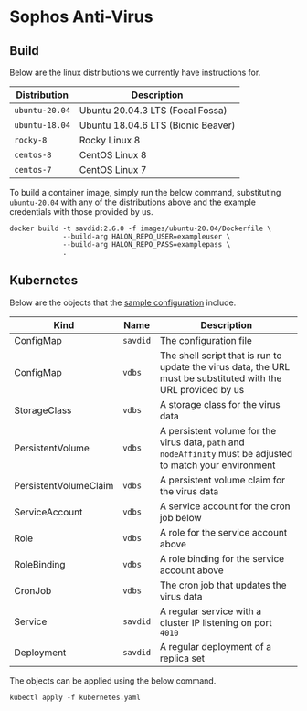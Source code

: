 # Sophos Anti-Virus

## Build

Below are the linux distributions we currently have instructions for.

| Distribution   | Description                        |
| -------------- | ---------------------------------- |
| `ubuntu-20.04` | Ubuntu 20.04.3 LTS (Focal Fossa)   |
| `ubuntu-18.04` | Ubuntu 18.04.6 LTS (Bionic Beaver) |
| `rocky-8`      | Rocky Linux 8                      |
| `centos-8`     | CentOS Linux 8                     |
| `centos-7`     | CentOS Linux 7                     |

To build a container image, simply run the below command, substituting `ubuntu-20.04` with any of the distributions above and the example credentials with those provided by us.

```
docker build -t savdid:2.6.0 -f images/ubuntu-20.04/Dockerfile \
             --build-arg HALON_REPO_USER=exampleuser \
             --build-arg HALON_REPO_PASS=examplepass \
             .
```

## Kubernetes

Below are the objects that the [sample configuration](kubernetes.yaml) include.

Kind                  | Name     | Description                                                                                                     |
--------------------- | -------- | --------------------------------------------------------------------------------------------------------------- |
ConfigMap             | `savdid` | The configuration file                                                                                          |
ConfigMap             | `vdbs`   | The shell script that is run to update the virus data, the URL must be substituted with the URL provided by us  |
StorageClass          | `vdbs`   | A storage class for the virus data                                                                              |
PersistentVolume      | `vdbs`   | A persistent volume for the virus data, `path` and `nodeAffinity` must be adjusted to match your environment    |
PersistentVolumeClaim | `vdbs`   | A persistent volume claim for the virus data                                                                    |
ServiceAccount        | `vdbs`   | A service account for the cron job below                                                                        |
Role                  | `vdbs`   | A role for the service account above                                                                            |
RoleBinding           | `vdbs`   | A role binding for the service account above                                                                    |
CronJob               | `vdbs`   | The cron job that updates the virus data                                                                        |
Service               | `savdid` | A regular service with a cluster IP listening on port `4010`                                                    |
Deployment            | `savdid` | A regular deployment of a replica set                                                                           |

The objects can be applied using the below command.

```
kubectl apply -f kubernetes.yaml
```